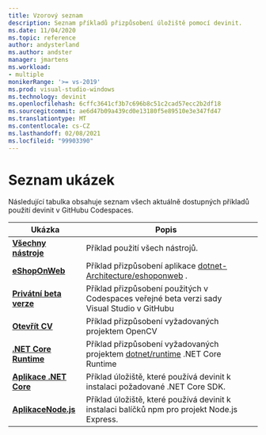 ```yaml
---
title: Vzorový seznam
description: Seznam příkladů přizpůsobení úložiště pomocí devinit.
ms.date: 11/04/2020
ms.topic: reference
author: andysterland
ms.author: andster
manager: jmartens
ms.workload:
- multiple
monikerRange: '>= vs-2019'
ms.prod: visual-studio-windows
ms.technology: devinit
ms.openlocfilehash: 6cffc3641cf3b7c696b8c51c2cad57ecc2b2df18
ms.sourcegitcommit: ae6d47b09a439cd0e13180f5e89510e3e347fd47
ms.translationtype: MT
ms.contentlocale: cs-CZ
ms.lasthandoff: 02/08/2021
ms.locfileid: "99903390"
---
```

# <a name="sample-list"></a>Seznam ukázek

Následující tabulka obsahuje seznam všech aktuálně dostupných příkladů použití devinit v GitHubu Codespaces.

| Ukázka                                            | Popis                                                                                                                  |   |
|---------------------------------------------------|------------------------------------------------------------------------------------------------------------------------------|---|
| [**Všechny nástroje**](sample-all-tool.md)               | Příklad použití všech nástrojů.                                                                                              |   |
| [**eShopOnWeb**](sample-eshoponweb.md)            | Příklad přizpůsobení aplikace [dotnet-Architecture/eshoponweb](https://github.com/dotnet-architecture/eShopOnWeb) .          |   |
| [**Privátní beta verze**](sample-private-preview.md)     | Příklad přizpůsobení použitých v Codespaces veřejné beta verzi sady Visual Studio v GitHubu                                      |   |
| [**Otevřít CV**](sample-opencv.md)                   | Příklad přizpůsobení vyžadovaných projektem OpenCV                                                                |   |
| [**.NET Core Runtime**](sample-dotnet-runtime.md) | Příklad přizpůsobení vyžadovaných projektem [dotnet/runtime](https://github.com/dotnet/runtime) .NET Core Runtime |   |
| [**Aplikace .NET Core**](sample-dotnet-core.md)        | Příklad úložiště, které používá devinit k instalaci požadované .NET Core SDK.                                             |   |
| [**AplikaceNode.js**](sample-nodejs.md)               | Příklad úložiště, které používá devinit k instalaci balíčků npm pro projekt Node.js Express.                             |   |
